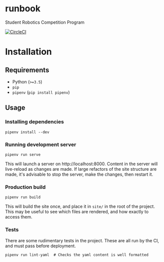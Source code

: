 # runbook

Student Robotics Competition Program

[![CircleCI](https://circleci.com/gh/srobo/runbook.svg?style=svg)](https://circleci.com/gh/srobo/runbook)

# Installation

## Requirements

- Python (`>=3.5`)
- `pip`
- `pipenv` (`pip install pipenv`)

## Usage

### Installing dependencies

```
pipenv install --dev
```

### Running development server

```
pipenv run serve
```

This will launch a server on http://localhost:8000. Content in the server will live-reload as changes are made. If large refactors of the site structure are made, it's advisable to stop the server, make the changes, then restart it.

### Production build

```
pipenv run build
```

This will build the site once, and place it in `site/` in the root of the project. This may be useful to see which files are rendered, and how exactly to access them.

### Tests

There are some rudimentary tests in the project. These are all run by the CI, and must pass before deployment.

```
pipenv run lint-yaml  # Checks the yaml content is well formatted
```
